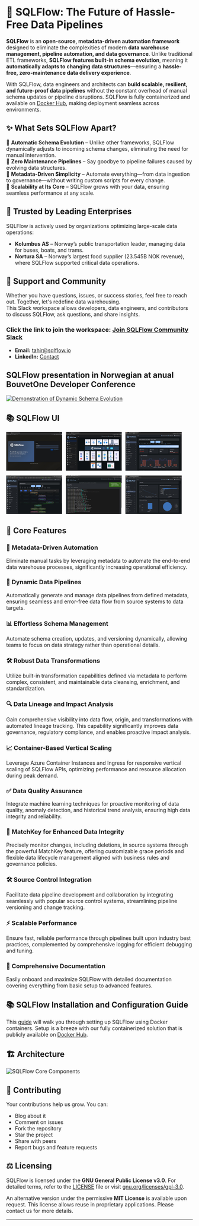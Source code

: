 # 🔄 **SQLFlow: The Future of Hassle-Free Data Pipelines**  

**SQLFlow** is an **open-source, metadata-driven automation framework** designed to eliminate the complexities of modern **data warehouse management, pipeline automation, and data governance**. Unlike traditional ETL frameworks, **SQLFlow features built-in schema evolution**, meaning it **automatically adapts to changing data structures**—ensuring a **hassle-free, zero-maintenance data delivery experience**.  

With SQLFlow, data engineers and architects can **build scalable, resilient, and future-proof data pipelines** without the constant overhead of manual schema updates or pipeline disruptions. SQLFlow is fully containerized and available on [Docker Hub](https://hub.docker.com/repository/docker/businessiq/sqlflow/general), making deployment seamless across environments.


## ✨ **What Sets SQLFlow Apart?**  
🔹 **Automatic Schema Evolution** – Unlike other frameworks, SQLFlow dynamically adjusts to incoming schema changes, eliminating the need for manual intervention.  
🔹 **Zero Maintenance Pipelines** – Say goodbye to pipeline failures caused by evolving data structures.  
🔹 **Metadata-Driven Simplicity** – Automate everything—from data ingestion to governance—without writing custom scripts for every change.  
🔹 **Scalability at Its Core** – SQLFlow grows with your data, ensuring seamless performance at any scale.  

## 🏢 **Trusted by Leading Enterprises**  
SQLFlow is actively used by organizations optimizing large-scale data operations:  

- **Kolumbus AS** – Norway’s public transportation leader, managing data for buses, boats, and trams. 
- **Nortura SA** – Norway’s largest food supplier (23.545B NOK revenue), where SQLFlow supported critical data operations.  

## 👥 **Support and Community**  
Whether you have questions, issues, or success stories, feel free to reach out. Together, let's redefine data warehousing.  
This Slack workspace allows developers, data engineers, and contributors to discuss SQLFlow, ask questions, and share insights.

### Click the link to join the workspace: [**Join SQLFlow Community Slack**](https://join.slack.com/t/sqlflow/shared_invite/zt-31tob1pxv-t4uVIjgucYRakm~W5Oik8A)

- **Email:** [tahir@sqlflow.io](mailto:tahir@sqlflow.io)  
- **LinkedIn:** [Contact](https://www.linkedin.com/in/businessiq/)  

## SQLFlow presentation in Norwegian at anual BouvetOne Developer Conference
[![Demonstration of Dynamic Schema Evolution](https://img.shields.io/badge/YouTube-Watch%20Video-red?style=for-the-badge&logo=youtube)](https://www.youtube.com/watch?v=xa-NkFe6Rrw)


## 📚 **SQLFlow UI**  

<div style="display: flex; flex-wrap: wrap; gap: 10px;">
  <a href="Media/Slide1.jpg" style="flex: 0 0 30%;"><img src="Media/Slide1.jpg" width="200"></a>
  <a href="Media/Slide2.jpg" style="flex: 0 0 30%;"><img src="Media/Slide2.jpg" width="200"></a>
  <a href="Media/Slide6.jpg" style="flex: 0 0 30%;"><img src="Media/Slide6.jpg" width="200"></a>
  <a href="Media/Slide4.jpg" style="flex: 0 0 30%;"><img src="Media/Slide4.jpg" width="200"></a>
  <a href="Media/Slide5.jpg" style="flex: 0 0 30%;"><img src="Media/Slide5.jpg" width="200"></a>
  <a href="Media/Slide3.jpg" style="flex: 0 0 30%;"><img src="Media/Slide3.jpg" width="200"></a>
</div>

## 🔑 **Core Features**  

### 🚀 **Metadata-Driven Automation**  
Eliminate manual tasks by leveraging metadata to automate the end-to-end data warehouse processes, significantly increasing operational efficiency.  

### 🔄 **Dynamic Data Pipelines**  
Automatically generate and manage data pipelines from defined metadata, ensuring seamless and error-free data flow from source systems to data targets.  

### 📊 **Effortless Schema Management**  
Automate schema creation, updates, and versioning dynamically, allowing teams to focus on data strategy rather than operational details.  

### 🛠 **Robust Data Transformations**  
Utilize built-in transformation capabilities defined via metadata to perform complex, consistent, and maintainable data cleansing, enrichment, and standardization.  

### 🔍 **Data Lineage and Impact Analysis**  
Gain comprehensive visibility into data flow, origin, and transformations with automated lineage tracking. This capability significantly improves data governance, regulatory compliance, and enables proactive impact analysis.  

### 📈 **Container-Based Vertical Scaling**  
Leverage Azure Container Instances and Ingress for responsive vertical scaling of SQLFlow APIs, optimizing performance and resource allocation during peak demand.  

### ✅ **Data Quality Assurance**  
Integrate machine learning techniques for proactive monitoring of data quality, anomaly detection, and historical trend analysis, ensuring high data integrity and reliability.  

### 🔑 **MatchKey for Enhanced Data Integrity**  
Precisely monitor changes, including deletions, in source systems through the powerful MatchKey feature, offering customizable grace periods and flexible data lifecycle management aligned with business rules and governance policies.  

### 🛠 **Source Control Integration**  
Facilitate data pipeline development and collaboration by integrating seamlessly with popular source control systems, streamlining pipeline versioning and change tracking.  

### ⚡ **Scalable Performance**  
Ensure fast, reliable performance through pipelines built upon industry best practices, complemented by comprehensive logging for efficient debugging and tuning.  

### 📖 **Comprehensive Documentation**  
Easily onboard and maximize SQLFlow with detailed documentation covering everything from basic setup to advanced features.  

## 📚 **SQLFlow Installation and Configuration Guide**  
This [guide](https://github.com/TahirRiaz/SQLFlow/blob/master/Sandbox/README.md) will walk you through setting up SQLFlow using Docker containers. Setup is a breeze with our fully containerized solution that is publicly available on [Docker Hub](https://hub.docker.com/repository/docker/businessiq/sqlflow/general).  

## 🏗️ **Architecture**  

![SQLFlow Core Components](https://github.com/user-attachments/assets/9a48caf3-d3ed-467d-89cd-f09f579f08b2)  


## 🤝 **Contributing**  
Your contributions help us grow. You can:  
- Blog about it  
- Comment on issues  
- Fork the repository  
- Star the project  
- Share with peers  
- Report bugs and feature requests  

## ⚖️ **Licensing**  
SQLFlow is licensed under the **GNU General Public License v3.0**. For detailed terms, refer to the [LICENSE](LICENSE) file or visit [gnu.org/licenses/gpl-3.0](https://gnu.org/licenses/gpl-3.0).  

An alternative version under the permissive **MIT License** is available upon request. This license allows reuse in proprietary applications. Please contact us for more details.  

---
